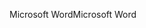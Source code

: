 <span data-ttu-id="9f7c9-101">Microsoft Word</span><span class="sxs-lookup"><span data-stu-id="9f7c9-101">Microsoft Word</span></span>